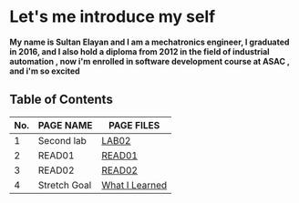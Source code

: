 # Let's me introduce my self 
**My name is Sultan Elayan and I am a mechatronics engineer, I graduated in 2016, and I also hold a diploma from 2012 in the field of industrial automation , now i'm enrolled in software development course at ASAC , and i'm so excited**

## Table of Contents

No. | PAGE NAME | PAGE FILES
----|------|-----
1|Second lab|[LAB02](LAB-02)
2|READ01|[READ01](https://sultan-elayan.github.io/reading-notes/read01)
3|READ02|[READ02](Read02)
4|Stretch Goal|[What I Learned](WhatILearned)
